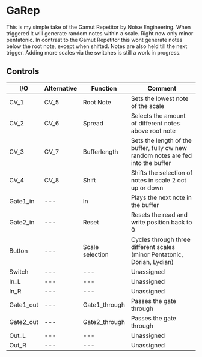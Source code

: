 # GaRep

This is my simple take of the Gamut Repetitor by Noise Engineering. When triggered it will generate random notes within a scale. Right now only minor pentatonic.
In contrast to the Gamut Repetitor this wont generate notes below the root note, except when shifted. Notes are also held till the next trigger.
Adding more scales via the switches is still a work in progress.

## Controls

| I/O | Alternative | Function | Comment |
| --- | --- | --- | --- |
| CV_1 | CV_5 | Root Note | Sets the lowest note of the scale |
| CV_2 | CV_6 | Spread | Selects the amount of different notes above root note |
| CV_3 | CV_7 | Bufferlength | Sets the length of the buffer, fully cw new random notes are fed into the buffer |
| CV_4 | CV_8 | Shift | Shifts the selection of notes in scale 2 oct up or down |
| Gate1_in | --- | In | Plays the next note in the buffer |
| Gate2_in | --- | Reset | Resets the read and write position back to 0 |
| Button | --- | Scale selection | Cycles through three different scales (minor Pentatonic, Dorian, Lydian) |
| Switch | --- | --- | Unassigned |
| In_L | --- | --- | Unassigned |
| In_R | --- | --- | Unassigned |
| Gate1_out | --- | Gate1_through | Passes the gate through |
| Gate2_out | --- | Gate2_through | Passes the gate through |
| Out_L | --- | --- | Unassigned |
| Out_R | --- | --- | Unassigned |



